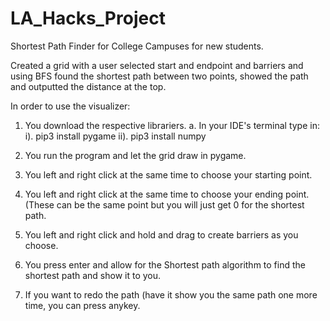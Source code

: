 # LA_Hacks_Project
Shortest Path Finder for College Campuses for new students. 

Created a grid with a user selected start and endpoint and barriers and using BFS found the shortest path between two points, showed the path and outputted the distance at the top.

In order to use the visualizer: 

1. You download the respective librariers. 
  a. In your IDE's terminal type in: 
    i).  pip3 install pygame
    ii). pip3 install numpy
   
2. You run the program and let the grid draw in pygame. 
3. You left and right click at the same time to choose your starting point. 
4. You left and right click at the same time to choose your ending point. (These can be the same point but you will just get 0 for the shortest path. 
5. You left and right click and hold and drag to create barriers as you choose. 
6. You press enter and allow for the Shortest path algorithm to find the shortest path and show it to you. 
7. If you want to redo the path (have it show you the same path one more time, you can press anykey. 
